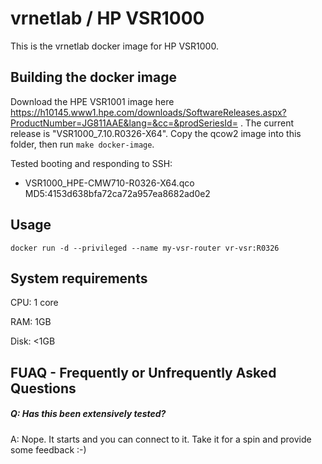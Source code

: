 vrnetlab / HP VSR1000
======================
This is the vrnetlab docker image for HP VSR1000.

Building the docker image
-------------------------
Download the HPE VSR1001 image here https://h10145.www1.hpe.com/downloads/SoftwareReleases.aspx?ProductNumber=JG811AAE&lang=&cc=&prodSeriesId= .
The current release is "VSR1000_7.10.R0326-X64". Copy the qcow2 image into this folder, then run ``` make docker-image ```.

Tested booting and responding to SSH:
 * VSR1000_HPE-CMW710-R0326-X64.qco   MD5:4153d638bfa72ca72a957ea8682ad0e2

Usage
-----
```
docker run -d --privileged --name my-vsr-router vr-vsr:R0326
```

System requirements
-------------------
CPU: 1 core

RAM: 1GB

Disk: <1GB

FUAQ - Frequently or Unfrequently Asked Questions
-------------------------------------------------
##### Q: Has this been extensively tested?
A: Nope. It starts and you can connect to it. Take it for a spin and provide some feedback :-)
